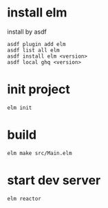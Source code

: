 # install elm

install by asdf

```
asdf plugin add elm
asdf list all elm
asdf install elm <version>
asdf local ghq <version>
```

# init project

```
elm init
```

# build
```
elm make src/Main.elm
```

# start dev server

```
elm reactor
```
